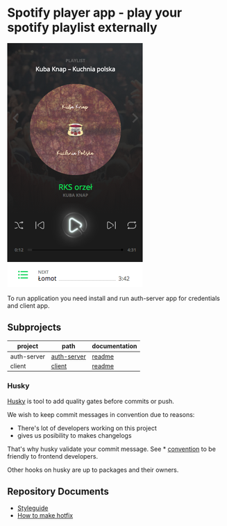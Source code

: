 # Spotify player app - play your spotify playlist externally
![](./.github/app_screen.png)

To run application you need install and run auth-server app for credentials and client app.
## Subprojects

| project          | path                        | documentation                        |
|------------------|-----------------------------|--------------------------------------|
| auth-server      | [auth-server](auth-server)  | [readme](auth-server/README.md)      |
| client           | [client](client)            | [readme](client/README.md)           |

### Husky
[Husky](https://github.com/typicode/husky) is tool to add quality gates before commits or push.

We wish to keep commit messages in convention due to reasons:
- There's lot of developers working on this project
- gives us posibility to makes changelogs

That's why husky validate your commit message. See * [convention](docs/STYLEGUIDE.md) to be friendly to frontend developers.

Other hooks on husky are up to packages and their owners.

## Repository Documents
* [Styleguide](docs/STYLEGUIDE.md)
* [How to make hotfix](docs/HOTFIXES.md)